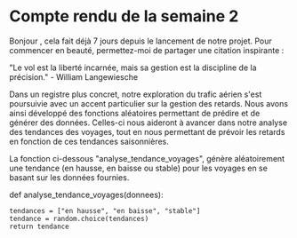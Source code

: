 # Compte rendu de la semaine 2

Bonjour , cela fait déjà 7 jours depuis le lancement de notre projet. Pour commencer en beauté, permettez-moi de partager une citation inspirante :

"Le vol est la liberté incarnée, mais sa gestion est la discipline de la précision." - William Langewiesche

Dans un registre plus concret, notre exploration du trafic aérien s'est poursuivie avec un accent particulier sur la gestion des retards. Nous avons ainsi développé des fonctions aléatoires permettant de prédire et de générer des données. Celles-ci nous aideront à avancer dans notre analyse des tendances des voyages, tout en nous permettant de prévoir les retards en fonction de ces tendances saisonnières.

La fonction ci-dessous "analyse_tendance_voyages", génère aléatoirement une tendance (en hausse, en baisse ou stable) pour les voyages en se basant sur les données fournies.

def analyse_tendance_voyages(donnees):

    tendances = ["en hausse", "en baisse", "stable"]
    tendance = random.choice(tendances)
    return tendance
